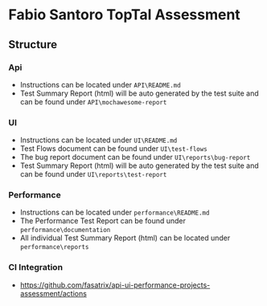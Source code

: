 # Fabio Santoro TopTal Assessment

## Structure
### Api
* Instructions can be located under `API\README.md`
* Test Summary Report (html) will be auto generated by the test suite and can be found under `API\mochawesome-report`
### UI
* Instructions can be located under `UI\README.md`
* Test Flows document can be found under `UI\test-flows`
* The bug report document can be found under `UI\reports\bug-report`
* Test Summary Report (html) will be auto generated by the test suite and can be found under `UI\reports\test-report`

### Performance 
* Instructions can be located under `performance\README.md`
* The Performance Test Report can be found under `performance\documentation`
* All individual Test Summary Report (html)  can be located under `performance\reports`

### CI Integration
* https://github.com/fasatrix/api-ui-performance-projects-assessment/actions







